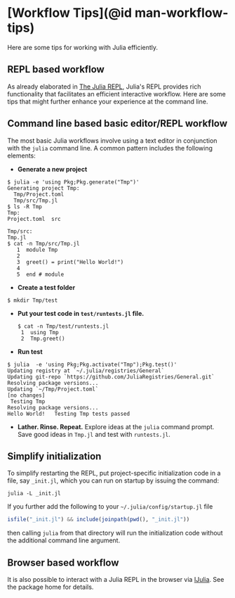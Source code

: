 # [Workflow Tips](@id man-workflow-tips)

Here are some tips for working with Julia efficiently.

## REPL based workflow

As already elaborated in [The Julia REPL](@ref), Julia's REPL provides rich functionality
that facilitates an efficient interactive workflow. Here are some tips that might further enhance
your experience at the command line.

## Command line based basic editor/REPL workflow

The most basic Julia workflows involve using a text editor in conjunction with the `julia` command
line. A common pattern includes the following elements:

  * **Generate a new project**

  ```
  $ julia -e 'using Pkg;Pkg.generate("Tmp")'
Generating project Tmp:
    Tmp/Project.toml
    Tmp/src/Tmp.jl
  $ ls -R Tmp
Tmp:
Project.toml  src

Tmp/src:
Tmp.jl
  $ cat -n Tmp/src/Tmp.jl
     1	module Tmp
     2
     3	greet() = print("Hello World!")
     4
     5	end # module
  ```

  * **Create a test folder**
  ```
  $ mkdir Tmp/test
  ```
  * **Put your test code in `test/runtests.jl` file.**

    ```
    $ cat -n Tmp/test/runtests.jl
     1	using Tmp
     2	Tmp.greet()
    ```

  * **Run test**
  ```
  $ julia  -e 'using Pkg;Pkg.activate("Tmp");Pkg.test()'
  Updating registry at `~/.julia/registries/General`
  Updating git-repo `https://github.com/JuliaRegistries/General.git`
 Resolving package versions...
  Updating `~/Tmp/Project.toml`
 [no changes]
   Testing Tmp
 Resolving package versions...
Hello World!   Testing Tmp tests passed
  ```
  * **Lather. Rinse. Repeat.** Explore ideas at the `julia` command prompt. Save good ideas in `Tmp.jl` and test with `runtests.jl`.

## Simplify initialization

To simplify restarting the REPL, put project-specific initialization code in a file, say `_init.jl`,
which you can run on startup by issuing the command:

```
julia -L _init.jl
```

If you further add the following to your `~/.julia/config/startup.jl` file

```julia
isfile("_init.jl") && include(joinpath(pwd(), "_init.jl"))
```

then calling `julia` from that directory will run the initialization code without the additional
command line argument.

## Browser based workflow

It is also possible to interact with a Julia REPL in the browser via [IJulia](https://github.com/JuliaLang/IJulia.jl).
See the package home for details.
